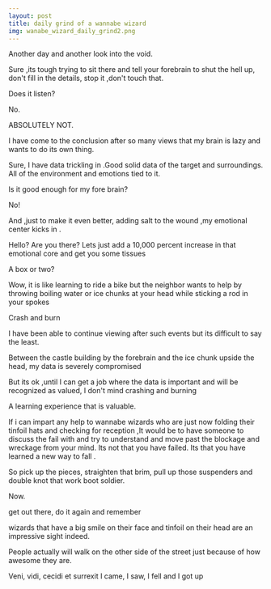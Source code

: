 ```yaml
---
layout: post
title: daily grind of a wannabe wizard
img: wanabe_wizard_daily_grind2.png
---
```

Another day and another look into the void.

Sure ,its tough trying to sit there and tell your forebrain to shut the hell up, don't fill in the details, stop it ,don't touch that.

Does it listen?

No.

ABSOLUTELY NOT.

I have come to the conclusion after so many views that my brain is lazy and wants to do its own thing.

Sure, I have data trickling in .Good solid data of the target and surroundings. All of the environment and emotions tied to it.

Is it good enough for my fore brain?

No!

And ,just to make it even better, adding salt to the wound ,my emotional center kicks in .

Hello? Are you there? Lets just add a 10,000 percent increase in that emotional core and get you some tissues

A box or two? 

Wow, it is like learning to ride a bike but the neighbor wants to help by throwing boiling water or ice chunks at your head while sticking a rod in your spokes

Crash and burn

I have been able to continue viewing after such events but its difficult to say the least.

Between the castle building by the forebrain and the ice chunk upside the head, my data is severely compromised

But its ok ,until I can get a job where the data is important and will be recognized as valued, I don't mind crashing and burning

A learning experience that is valuable.

If i can impart any help to wannabe wizards who are just now folding their tinfoil hats and checking for reception ,It would be to have someone to discuss the fail with and try to understand and move past the blockage and wreckage from your mind. Its not that you have failed. Its that you have learned a new way to fall .

So pick up the pieces, straighten that brim, pull up those suspenders and double knot that work boot soldier.

Now.

get out there, do it again and remember

wizards that have a big smile on their face and tinfoil on their head are an impressive sight indeed.

People actually will walk on the other side of the street just because of how awesome they are.

Veni, vidi, cecidi et surrexit
I came, I saw, I fell and I got up


